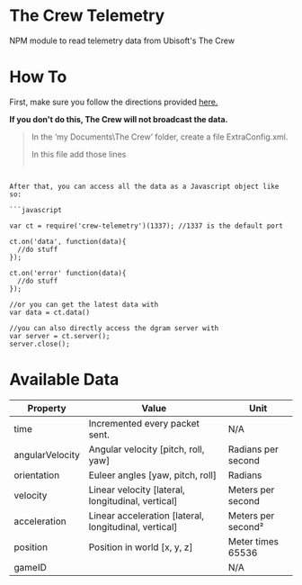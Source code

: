 The Crew Telemetry
================

NPM module to read telemetry data from Ubisoft's The Crew

How To
======
First, make sure you follow the directions provided [here.](http://forums.ubi.com/showthread.php/966396-MOTION-RIG-GUIDE-Telemetry-Ouput-for-PC-VERSION?s=59b64a9b95b61c12566101189aac8154)

**If you don't do this, The Crew will not broadcast the data.**

>In the ‘my Documents\The Crew’ folder, create a file ExtraConfig.xml.
>
>In this file add those lines
>```xml
<ExtraConfig
  phys_out_sim="127.0.0.1:1337"
  phys_out_sim_rate="3"
  phys_out_nitro_lean="0.5"
  />
```

After that, you can access all the data as a Javascript object like so:

```javascript

var ct = require('crew-telemetry')(1337); //1337 is the default port

ct.on('data', function(data){
  //do stuff
});

ct.on('error' function(data){
  //do stuff
});

//or you can get the latest data with
var data = ct.data()

//you can also directly access the dgram server with
var server = ct.server();
server.close();
```
Available Data
==============
Property        | Value                                                 | Unit
----------------|-------------------------------------------------------|--------------------
time            | Incremented every packet sent.                        | N/A
angularVelocity | Angular velocity [pitch, roll, yaw]                   | Radians per second
orientation     | Euleer angles [yaw, pitch, roll]                      | Radians
velocity        | Linear velocity [lateral, longitudinal, vertical]     | Meters per second
acceleration    | Linear acceleration [lateral, longitudinal, vertical] | Meters per second²
position        | Position in world [x, y, z]                           | Meter times 65536
gameID          |                                                       | N/A
